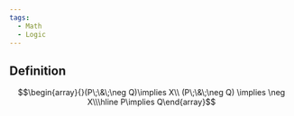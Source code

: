```yaml
---
tags:
  - Math
  - Logic
---
```

## Definition
$$\begin{array}{}(P\;\&\;\neg Q)\implies X\\ 
(P\;\&\;\neg Q) \implies \neg X\\\hline P\implies Q\end{array}$$